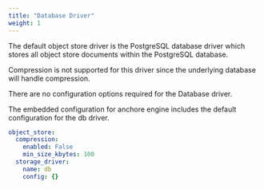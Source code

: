 ```yaml
---
title: "Database Driver"
weight: 1
---
```


The default object store driver is the PostgreSQL database driver which stores all object store documents within the PostgreSQL database.

Compression is not supported for this driver since the underlying database will handle compression.

There are no configuration options required for the Database driver.

The embedded configuration for anchore engine includes the default configuration for the db driver.

```YAML
object_store:
  compression:
    enabled: False
    min_size_kbytes: 100
  storage_driver:
    name: db
    config: {}
```


